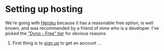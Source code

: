 # Setting up hosting
We're going with [Heroku](https://www.heroku.com/) because it has a reasonable free option, is well known, and was recommended by a friend of mine who is a developer. I've picked the ["Dyno - Free" tier](https://www.heroku.com/pricing/estimates/9574841637168e0bae1a98a563f604aab6853020e85e56ffa73a910acc2a5c40) for obvious reasons

1. First thing is to [sign up](https://signup.heroku.com/) to get an account
...